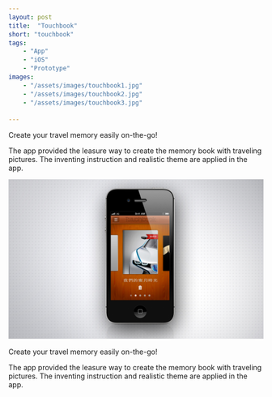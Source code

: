 ```yaml
---
layout: post
title:  "Touchbook"
short: "touchbook"
tags:
    - "App"
    - "iOS"
    - "Prototype"
images: 
    - "/assets/images/touchbook1.jpg"
    - "/assets/images/touchbook2.jpg"
    - "/assets/images/touchbook3.jpg"

---
```

Create your travel memory easily on-the-go!

The app provided the leasure way to create the memory book with traveling pictures. The inventing instruction and realistic theme are applied in the app.

<!--more-->
![Touchbook](/assets/images/touchbook1.jpg)

Create your travel memory easily on-the-go!

The app provided the leasure way to create the memory book with traveling pictures. The inventing instruction and realistic theme are applied in the app.